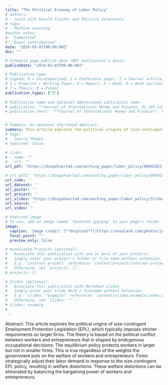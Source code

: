 ```yaml
---
title: "The Political Economy of Labor Policy"
# authors:
# - joint with Ronald Fischer and Patricio Valenzuela
# tags:
# - Machine Learning
#author_notes:
#- "Submitted"
#- "Equal contribution"
date: "2019-03-01T00:00:00Z"
doi: ""

# Schedule page publish date (NOT publication's date).
publishDate: "2019-03-01T00:00:00Z"

# Publication type.
# Legend: 0 = Uncategorized; 1 = Conference paper; 2 = Journal article;
# 3 = Preprint / Working Paper; 4 = Report; 5 = Book; 6 = Book section;
# 7 = Thesis; 8 = Patent
publication_types: ["2"]
 
# Publication name and optional abbreviated publication name.
# publication: "*Journal of International Money and Finance, 91,105-125*"
# publication_short: "**Journal of International Money and Finance**, 91,105-125"


# Summary. An optional shortened abstract.
summary: This article explores the political origins of size-contingent Employment Protection Legislation (EPL), which imposes stricter requirements on larger firms. (Submitted)
# tags:
# - Source Themes
# featured: false

# links:
# - name: ""
#   url: ""
url_pdf: "https://diegohuertad.com/working_paper/labor_policy/08042023_The_Political_Economy_of_Labor_Policy.pdf"

# url_pdf2: 'https://diegohuertad.com/working_paper/labor_policy/08042023_The_Political_Economy_of_Labor_Policy.pdf'
url_code: ''
url_dataset: ''
url_poster: ''
url_project: ''
url_slides: "https://diegohuertad.com/working_paper/labor_policy/Slides_Macro_lunch_NU.pdf"
url_source: ''
url_video: ''

# Featured image
# To use, add an image named `featured.jpg/png` to your page's folder. 
image:
  caption: 'Image credit: [**Unsplash**](https://unsplash.com/photos/jdD8gXaTZsc)'
  focal_point: ""
  preview_only: false

# Associated Projects (optional).
#   Associate this publication with one or more of your projects.
#   Simply enter your project's folder or file name without extension.
#   E.g. `internal-project` references `content/project/internal-project/index.md`.
#   Otherwise, set `projects: []`.
# projects: []

# Slides (optional).
#   Associate this publication with Markdown slides.
#   Simply enter your slide deck's filename without extension.
#   E.g. `slides: "example"` references `content/slides/example/index.md`.
#   Otherwise, set `slides: ""`.
# slides: example
#
---
```





Abstract: This article explores the political origins of size-contingent Employment Protection Legislation (EPL), which typically imposes stricter requirements on larger firms. The theory is based on the political conflict between workers and entrepreneurs that is shaped by endogenous occupational decisions. The equilibrium policy protects workers in larger but not in smaller firms. This is true regardless of the weights the government puts on the welfare of workers and entrepreneurs. Firms strategically adjust their labor demand in response to the size-contingent EPL policy, resulting in welfare distortions. These welfare distortions can be eliminated by balancing the bargaining power of workers and entrepreneurs.
